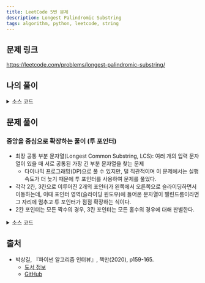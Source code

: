 ```yaml
---
title: LeetCode 5번 문제
description: Longest Palindromic Substring
tags: algorithm, python, leetcode, string
---
```


## 문제 링크

https://leetcode.com/problems/longest-palindromic-substring/

## 나의 풀이

<details>
<summary>소스 코드</summary>
<div markdown="1">

```python
class Solution:
    def my_solution(self, s: str) -> str:
        # 문자열 전체가 회문이면 문자열 리턴
        if s == s[::-1]:
            return s

        # 부분 문자열 길이를 줄여가면서 각 부분 문자열이 회문인지 검사
        for length in reversed(range(len(s))):
            for i in range(len(s) - length + 1):
                curr = s[i:i+length]
                if curr == curr[::-1]:
                    return curr
```

</div>
</details>

## 문제 풀이

### 중앙을 중심으로 확장하는 풀이 (투 포인터)

- 최장 공통 부분 문자열(Longest Common Substring, LCS): 여러 개의 입력 문자열이 있을 때 서로 공통된 가장 긴 부분 문자열을 찾는 문제
  - 다이나믹 프로그래밍(DP)으로 풀 수 있지만, 덜 직관적이며 이 문제에서는 실행 속도가 더 늦기 때문에 투 포인터를 사용하여 문제를 풀었다.
- 각각 2칸, 3칸으로 이루어진 2개의 포인터가 왼쪽에서 오른쪽으로 슬라이딩하면서 이동하는데, 이때 포인터 영역(슬라이딩 윈도우)에 들어온 문자열이 팰린드롬이라면 그 자리에 멈추고 투 포인터가 점점 확장하는 식이다.
- 2칸 포인터는 모든 짝수의 경우, 3칸 포인터는 모든 홀수의 경우에 대해 판별한다.

<details>
<summary>소스 코드</summary>
<div markdown="1">

```python
class Solution:
    def solution1(self, s: str) -> str:
        # 팰린드롬 판별 및 투 포인터 확장
        def expand(left: int, right: int) -> str:
            # 좌우를 확장해가면서 팰린드롬 여부 판별
            while left >= 0 and right <= len(s) and s[left] == s[right-1]:
                left -= 1
                right += 1
    
            # 가장 긴 길이의 팰린드롬을 찾으면 마지막으로 확장한 좌우 인덱스 값의 이전 값을 사용
            return s[left + 1:right - 1]

        # 해당 사항이 없을 때 빠르게 리턴
        # 전체적인 풀이 속도 향상에 매우 큰 도움이 됨
        if len(s) < 2 or s == s[::-1]:
            return s

        result = ''

        # 슬라이딩 윈도우 우측으로 이동
        for i in range(len(s) - 1):
            # 기존 result 값과 짝수/홀수 슬라이딩 윈도우 중에서 길이가 가장 긴 값을 선택
            result = max(result, expand(i, i + 1), expand(i, i + 2), key=len)
        return result
```

</div>
</details>

## 출처

- 박상길, 『파이썬 알고리즘 인터뷰』, 책만(2020), p159-165.
  - [도서 정보](https://www.onlybook.co.kr/entry/algorithm-interview)
  - [GitHub](https://github.com/onlybooks/algorithm-interview)
